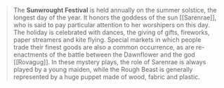 > The **Sunwrought Festival** is held annually on the summer solstice, the longest day of the year.  It honors the goddess of the sun [[Sarenrae]], who is said to pay particular attention to her worshipers on this day.  The holiday is celebrated with dances, the giving of gifts, fireworks, paper streamers and kite flying.  Special markets in which people trade their finest goods are also a common occurrence, as are re-enactments of the battle between the Dawnflower and the god [[Rovagug]].  In these mystery plays, the role of Sarenrae is always played by a young maiden, while the Rough Beast is generally represented by a huge puppet made of wood, fabric and plastic.







